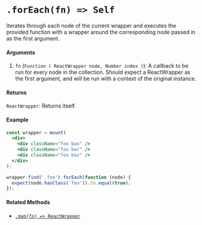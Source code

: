 # `.forEach(fn) => Self`

Iterates through each node of the current wrapper and executes the provided function with a
wrapper around the corresponding node passed in as the first argument.


#### Arguments

1. `fn` (`Function ( ReactWrapper node, Number index )`): A callback to be run for every node in the collection.
Should expect a ReactWrapper as the first argument, and will be run with a context of the original
instance.



#### Returns

`ReactWrapper`: Returns itself.



#### Example

```jsx
const wrapper = mount(
  <div>
    <div className="foo bax" />
    <div className="foo bar" />
    <div className="foo baz" />
  </div>
);

wrapper.find('.foo').forEach(function (node) {
  expect(node.hasClass('foo')).to.equal(true);
});
```


#### Related Methods

- [`.map(fn) => ReactWrapper`](map.md)
